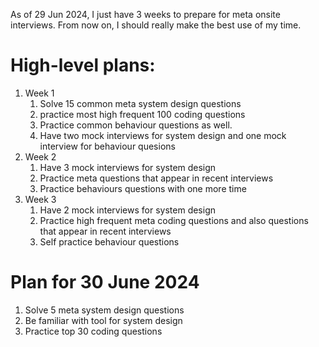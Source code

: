  As of 29 Jun 2024, I just have 3 weeks to prepare for meta onsite interviews. From now on, I should really make the best use of my time. 

# High-level plans:
1. Week 1
   1. Solve 15 common meta system design questions
   2. practice most high frequent 100 coding questions
   3. Practice common behaviour questions as well.
   4. Have two mock interviews for system design and one mock interview for behaviour quesions
2. Week 2
   1. Have 3 mock interviews for system design
   2. Practice meta questions that appear in recent interviews
   3. Practice behaviours questions with one more time
3. Week 3
   1. Have 2 mock interviews for system design
   2. Practice high frequent meta coding questions and also questions that appear in recent interviews
   3. Self practice behaviour questions
 
# Plan for 30 June 2024
1. Solve 5 meta system design questions
2. Be familiar with tool for system design
3. Practice top 30 coding questions


